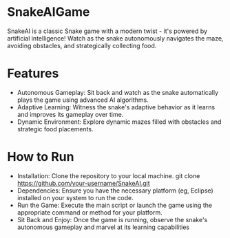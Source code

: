 # SnakeAIGame
SnakeAI is a classic Snake game with a modern twist - it's powered by artificial intelligence! Watch as the snake autonomously navigates the maze, avoiding obstacles, and strategically collecting food.
# Features
- Autonomous Gameplay: Sit back and watch as the snake automatically plays the game using advanced AI algorithms.
- Adaptive Learning: Witness the snake's adaptive behavior as it learns and improves its gameplay over time.
- Dynamic Environment: Explore dynamic mazes filled with obstacles and strategic food placements.
# How to Run
- Installation: Clone the repository to your local machine.
git clone https://github.com/your-username/SnakeAI.git
- Dependencies: Ensure you have the necessary platform (eg, Eclipse) installed on your system to run the code.
- Run the Game: Execute the main script or launch the game using the appropriate command or method for your platform.
- Sit Back and Enjoy: Once the game is running, observe the snake's autonomous gameplay and marvel at its learning capabilities
